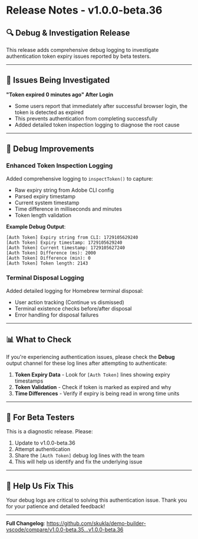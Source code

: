 # Release Notes - v1.0.0-beta.36

## 🔍 Debug & Investigation Release

This release adds comprehensive debug logging to investigate authentication token expiry issues reported by beta testers.

---

## 🐛 Issues Being Investigated

**"Token expired 0 minutes ago" After Login**
- Some users report that immediately after successful browser login, the token is detected as expired
- This prevents authentication from completing successfully
- Added detailed token inspection logging to diagnose the root cause

---

## 🔧 Debug Improvements

### Enhanced Token Inspection Logging

Added comprehensive logging to `inspectToken()` to capture:
- Raw expiry string from Adobe CLI config
- Parsed expiry timestamp
- Current system timestamp
- Time difference in milliseconds and minutes
- Token length validation

**Example Debug Output**:
```
[Auth Token] Expiry string from CLI: 1729105629240
[Auth Token] Expiry timestamp: 1729105629240
[Auth Token] Current timestamp: 1729105627240
[Auth Token] Difference (ms): 2000
[Auth Token] Difference (min): 0
[Auth Token] Token length: 2143
```

### Terminal Disposal Logging

Added detailed logging for Homebrew terminal disposal:
- User action tracking (Continue vs dismissed)
- Terminal existence checks before/after disposal
- Error handling for disposal failures

---

## 📊 What to Check

If you're experiencing authentication issues, please check the **Debug** output channel for these log lines after attempting to authenticate:

1. **Token Expiry Data** - Look for `[Auth Token]` lines showing expiry timestamps
2. **Token Validation** - Check if token is marked as expired and why
3. **Time Differences** - Verify if expiry is being read in wrong time units

---

## 🔄 For Beta Testers

This is a diagnostic release. Please:
1. Update to v1.0.0-beta.36
2. Attempt authentication
3. Share the `[Auth Token]` debug log lines with the team
4. This will help us identify and fix the underlying issue

---

## 🙏 Help Us Fix This

Your debug logs are critical to solving this authentication issue. Thank you for your patience and detailed feedback!

---

**Full Changelog**: https://github.com/skukla/demo-builder-vscode/compare/v1.0.0-beta.35...v1.0.0-beta.36

